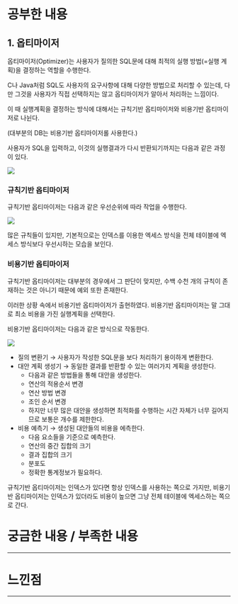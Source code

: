 # 공부한 내용

## 1. 옵티마이저

옵티마이저(Optimizer)는 사용자가 질의한 SQL문에 대해 최적의 실행 방법(=실행 계획)을 결정하는 역할을 수행한다.

C나 Java처럼 SQL도 사용자의 요구사항에 대해 다양한 방법으로 처리할 수 있는데, 다만 그것을 사용자가 직접 선택하지는 않고 옵티마이저가 알아서 처리하는 느낌이다.

이 때 실행계획을 결정하는 방식에 대해서는 규칙기반 옵티마이저와 비용기반 옵티마이저로 나뉜다.

(대부분의 DB는 비용기반 옵티마이저롤 사용한다.)

사용자가 SQL을 입력하고, 이것의 실행결과가 다시 반환되기까지는 다음과 같은 과정이 있다.

![](https://dataonair.or.kr/publishing/img/knowledge/SQL_239.jpg)

### 규칙기반 옵티마이저

규칙기반 옵티마이저는 다음과 같은 우선순위에 따라 작업을 수행한다.

![](https://dataonair.or.kr/publishing/img/knowledge/SQL_240.jpg)

많은 규칙들이 있지만, 기본적으로는 인덱스를 이용한 엑세스 방식을 전체 테이블에 엑세스 방식보다 우선시하는 모습을 보인다.

### 비용기반 옵티마이저

규칙기반 옵티마이저는 대부분의 경우에서 그 판단이 맞지만, 수백 수천 개의 규칙이 존재하는 것은 아니기 때문에 예외 또한 존재한다.

이러한 상황 속에서 비용기반 옵티마이저가 출현하였다. 비용기반 옵티마이저는 말 그대로 최소 비용을 가진 실행계획을 선택한다.

비용기반 옵티마이저는 다음과 같은 방식으로 작동한다.

![](https://dataonair.or.kr/publishing/img/knowledge/SQL_241.jpg)

- 질의 변환기 → 사용자가 작성한 SQL문을 보다 처리하기 용이하게 변환한다.
- 대안 계획 생성기 → 동일한 결과를 반환할 수 있는 여러가지 계획을 생성한다.
    - 다음과 같은 방법들을 통해 대안을 생성한다.
    - 연산의 적용순서 변경
    - 연산 방법 변경
    - 조인 순서 변경
    - 하지만 너무 많은 대안을 생성하면 최적화를 수행하는 시간 자체가 너무 길어지므로 보통은 개수를 제한한다.
- 비용 예측기 → 생성된 대안들의 비용을 에측한다.
    - 다음 요소들을 기준으로 예측한다.
    - 연산의 중간 집합의 크기
    - 결과 집합의 크기
    - 분포도
    - 정확한 통계정보가 필요하다.

규칙기반 옵티마이저는 인덱스가 있다면 항상 인덱스를 사용하는 쪽으로 가지만, 비용기반 옵티마이저는 인덱스가 있더라도 비용이 높으면 그냥 전체 테이블에 엑세스하는 쪽으로 간다.

# 궁금한 내용 / 부족한 내용

---

# 느낀점

---